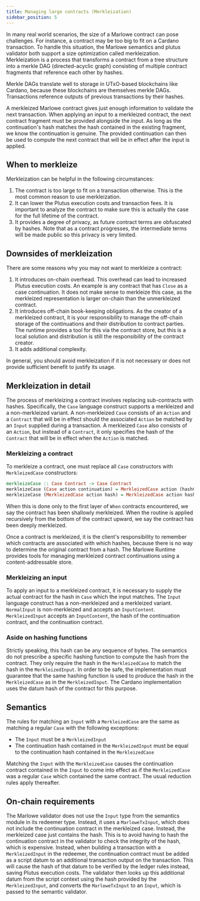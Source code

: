 ```yaml
---
title: Managing large contracts (Merkleization)
sidebar_position: 5
---
```


In many real world scenarios, the size of a Marlowe contract can pose challenges. For instance,
a contract may be too big to fit on a Cardano transaction. To handle this
situation, the Marlowe semantics and plutus validator both support a size optimization
called merkleization. Merkleization is a process that transforms a contract
from a tree structure into a merkle DAG (directed-acyclic graph) consisting of
multiple contract fragments that reference each other by hashes.

Merkle DAGs translate well to storage in UTxO-based blockchains like Cardano,
because these blockchains are themselves merkle DAGs. Transactions reference
outputs of previous transactions by their hashes.

A merkleized Marlowe contract gives just enough information to validate the
next transaction. When applying an input to a merkleized contract, the next
contract fragment must be provided alongside the input. As long as the
continuation's hash matches the hash contained in the existing fragment, we
know the continuation is genuine. The provided continuation can then be used to
compute the next contract that will be in effect after the input is applied.

## When to merkleize

Merkleization can be helpful in the following circumstances:

1. The contract is too large to fit on a transaction otherwise. This is the
   most common reason to use merkleization.
2. It can lower the Plutus execution costs and transaction fees. It is
   important to analyze the contract to make sure this is actually the case for
   the full lifetime of the contract.
3. It provides a degree of privacy, as future contract terms are obfuscated by
   hashes. Note that as a contract progresses, the intermediate terms will be
   made public so this privacy is very limited.

## Downsides of merkleization

There are some reasons why you may not want to merkleize a contract:

1. It introduces on-chain overhead. This overhead can lead to increased Plutus
   execution costs. An example is any contract that has `Close` as a case
   continuation. It does not make sense to merkleize this case, as the
   merkleized representation is larger on-chain than the unmerkleized contract.
2. It introduces off-chain book-keeping obligations. As the creator of a
   merkleized contract, it is your responsibility to manage the off-chain
   storage of the continuations and their distribution to contract parties. The
   runtime provides a tool for this via the contract store, but this is a local
   solution and distribution is still the responsibility of the contract creator.
3. It adds additional complexity.

In general, you should avoid merkleization if it is not necessary or does not
provide sufficient benefit to justify its usage.

## Merkleization in detail

The process of merkleizing a contract involves replacing sub-contracts with
hashes. Specifically, the `Case` language construct supports a merkleized and a
non-merkleized variant. A non-merkleized `Case` consists of an `Action`  and a
`Contract` that will be in effect should the associated `Action` be matched by
an `Input` supplied during a transaction.  A merkleized `Case` also consists of
an `Action`, but instead of a `Contract`, it only specifies the hash of the
`Contract` that will be in effect when the `Action` is matched.

### Merkleizing a contract

To merkleize a contract, one must replace all `Case` constructors with
`MerkleizedCase` constructors:

```hs
merkleizeCase :: Case Contract -> Case Contract
merkleizeCase (Case action continuation) = MerkleizedCase action (hashContract continuation)
merkleizeCase (MerkleizedCase action hash) = MerkleizedCase action hash
```

When this is done only to the first layer of `When` contracts encountered, we
say the contract has been shallowly merkleized. When the routine is applied
recursively from the bottom of the contract upward, we say the contract has
been deeply merkleized.

Once a contract is merkleized, it is the client's responsibility to remember
which contracts are associated with which hashes, because there is no way to
determine the original contract from a hash. The Marlowe Runtime provides tools
for managing merkleized contract continuations using a content-addressable
store.

### Merkleizing an input

To apply an input to a merkleized contract, it is necessary to supply the actual
contract for the hash in `Case` which the input matches. The `Input` language
construct has a non-merkleized and a merkleized variant. `NormalInput` is
non-merkleized and accepts an `InputContent`. `MerkleizedInput` accepts an
`InputContent`, the hash of the continuation contract, and the continuation
contract.

### Aside on hashing functions

Strictly speaking, this hash can be any sequence of bytes. The semantics do not
prescribe a specific hashing function to compute the hash from the contract.
They only require the hash in the `MerkleizedCase` to match the hash in the
`MerkleizedInput`. In order to be safe, the implementation must guarantee that
the same hashing function is used to produce the hash in the `MerkleizedCase` as
in the `MerkleizedInput`. The Cardano implementation uses the datum hash of the
contract for this purpose.

## Semantics

The rules for matching an `Input` with a `MerkleizedCase` are the same as
matching a regular `Case` with the following exceptions:

- The `Input` must be a `MerkleizedInput`
- The continuation hash contained in the `MerkleizedInput` must be equal to the
  continuation hash contained in the `MerkleizedCase`

Matching the `Input` with the `MerkleizedCase` causes the continuation contract
contained in the `Input` to come into effect as if the `MerkleizedCase` was a
regular `Case` which contained the same contract. The usual reduction rules
apply thereafter.

## On-chain requirements

The Marlowe validator does not use the `Input` type from the semantics module
in its redeemer type. Instead, it uses a `MarloweTxInput`, which does not
include the continuation contract in the merkleized case. Instead, the
merkleized case just contains the hash. This is to avoid having to hash the
continuation contract in the validator to check the integrity of the hash, which
is expensive. Instead, when building a transaction with a `MerkleizedInput` in
the redeemer, the continuation contract must be added as a script datum to an
additional transaction output on the transaction. This will cause the hash of
that datum to be verified by the ledger rules instead, saving Plutus execution
costs. The validator then looks up this additional datum from the script
context using the hash provided by the `MerkleizedInput`, and converts the
`MarloweTxInput` to an `Input`, which is passed to the semantic validator.
